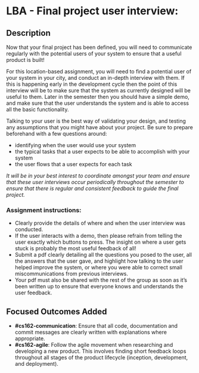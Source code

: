 # LBA - Final project user interview:
## Description

Now that your final project has been defined, you will need to communicate
regularly with the potential users of your system to ensure that a useful
product is built!

For this location-based assignment, you will need to find a potential user of
your system in your city, and conduct an in-depth interview with them. If this
is happening early in the development cycle then the point of this interview
will be to make sure that the system as currently designed will be useful to
them. Later in the semester then you should have a simple demo, and make sure
that the user understands the system and is able to access all the basic
functionality.

Talking to your user is the best way of validating your design, and testing any
assumptions that you might have about your project. Be sure to prepare
beforehand with a few questions around:
 - identifying when the user would use your system
 - the typical tasks that a user expects to be able to accomplish with your system
 - the user flows that a user expects for each task

_It will be in your best interest to coordinate amongst your team and ensure that
these user interviews occur periodically throughout the semester to ensure that
there is regular and consistent feedback to guide the final project._

### Assignment instructions:
 - Clearly provide the details of where and when the user interview was conducted.
 - If the user interacts with a demo, then please refrain from telling the user 
 exactly which buttons to press. The insight on where a user gets stuck is 
 probably the most useful feedback of all!
 - Submit a pdf clearly detailing all the questions you posed to the user, all 
 the answers that the user gave, and highlight how talking to the user helped 
 improve the system, or where you were able to correct small miscommunications 
 from previous interviews.
 - Your pdf must also be shared with the rest of the group as soon as it’s been 
 written up to ensure that everyone knows and understands the user feedback.

## Focused Outcomes Added

- **#cs162-communication**: Ensure that all code, documentation and commit 
messages are clearly written with explanations where appropriate.
- **#cs162-agile**: Follow the agile movement when researching and developing a 
new product. This involves finding short feedback loops throughout all stages of 
the product lifecycle (inception, development, and deployment).
